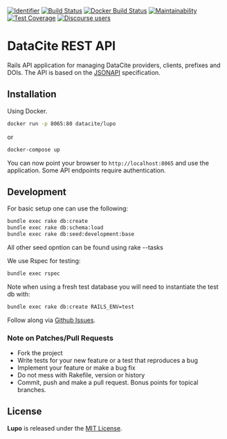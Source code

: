 [![Identifier](https://img.shields.io/badge/doi-10.5438%2F8gb0--v673-fca709.svg)](https://doi.org/10.5438/8gb0-v673)
[![Build Status](https://travis-ci.org/datacite/lupo.svg?branch=master)](https://travis-ci.org/datacite/lupo) [![Docker Build Status](https://img.shields.io/docker/build/datacite/lupo.svg)](https://hub.docker.com/r/datacite/lupo/) [![Maintainability](https://api.codeclimate.com/v1/badges/dddd95f9f6f354b7af93/maintainability)](https://codeclimate.com/github/datacite/lupo/maintainability) [![Test Coverage](https://api.codeclimate.com/v1/badges/dddd95f9f6f354b7af93/test_coverage)](https://codeclimate.com/github/datacite/lupo/test_coverage) [![Discourse users](https://img.shields.io/discourse/https/www.pidforum.org/users)](https://www.pidforum.org/c/pid-developers)

# DataCite REST API

Rails API application for managing DataCite providers, clients, prefixes and DOIs. The API is based on the [JSONAPI](http://jsonapi.org/) specification.

## Installation

Using Docker.

```bash
docker run -p 8065:80 datacite/lupo
```

or

```bash
docker-compose up
```

You can now point your browser to `http://localhost:8065` and use the application. Some API endpoints require authentication.

## Development

For basic setup one can use the following:

```bash
bundle exec rake db:create
bundle exec rake db:schema:load
bundle exec rake db:seed:development:base
```

All other seed opntion can be found using rake --tasks

We use Rspec for testing:

```bash
bundle exec rspec
```

Note when using a fresh test database you will need to instantiate the test db with:

```bash
bundle exec rake db:create RAILS_ENV=test
```

Follow along via [Github Issues](https://github.com/datacite/lupo/issues).

### Note on Patches/Pull Requests

* Fork the project
* Write tests for your new feature or a test that reproduces a bug
* Implement your feature or make a bug fix
* Do not mess with Rakefile, version or history
* Commit, push and make a pull request. Bonus points for topical branches.

## License

**Lupo** is released under the [MIT License](https://github.com/datacite/lupo/blob/master/LICENSE).
